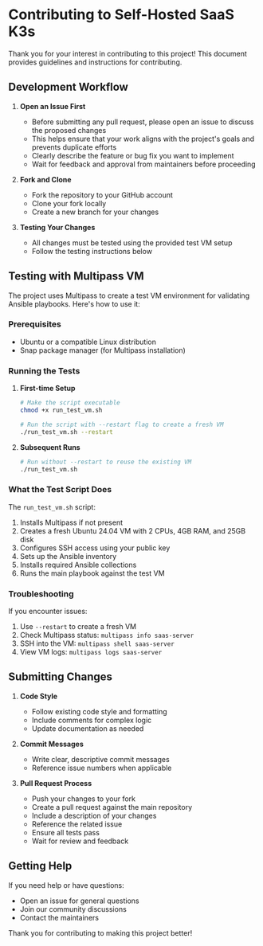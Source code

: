 # Contributing to Self-Hosted SaaS K3s

Thank you for your interest in contributing to this project! This document provides guidelines and instructions for contributing.

## Development Workflow

1. **Open an Issue First**
   - Before submitting any pull request, please open an issue to discuss the proposed changes
   - This helps ensure that your work aligns with the project's goals and prevents duplicate efforts
   - Clearly describe the feature or bug fix you want to implement
   - Wait for feedback and approval from maintainers before proceeding

2. **Fork and Clone**
   - Fork the repository to your GitHub account
   - Clone your fork locally
   - Create a new branch for your changes

3. **Testing Your Changes**
   - All changes must be tested using the provided test VM setup
   - Follow the testing instructions below

## Testing with Multipass VM

The project uses Multipass to create a test VM environment for validating Ansible playbooks. Here's how to use it:

### Prerequisites
- Ubuntu or a compatible Linux distribution
- Snap package manager (for Multipass installation)

### Running the Tests

1. **First-time Setup**
   ```bash
   # Make the script executable
   chmod +x run_test_vm.sh
   
   # Run the script with --restart flag to create a fresh VM
   ./run_test_vm.sh --restart
   ```

2. **Subsequent Runs**
   ```bash
   # Run without --restart to reuse the existing VM
   ./run_test_vm.sh
   ```

### What the Test Script Does

The `run_test_vm.sh` script:
1. Installs Multipass if not present
2. Creates a fresh Ubuntu 24.04 VM with 2 CPUs, 4GB RAM, and 25GB disk
3. Configures SSH access using your public key
4. Sets up the Ansible inventory
5. Installs required Ansible collections
6. Runs the main playbook against the test VM

### Troubleshooting

If you encounter issues:
1. Use `--restart` to create a fresh VM
2. Check Multipass status: `multipass info saas-server`
3. SSH into the VM: `multipass shell saas-server`
4. View VM logs: `multipass logs saas-server`

## Submitting Changes

1. **Code Style**
   - Follow existing code style and formatting
   - Include comments for complex logic
   - Update documentation as needed

2. **Commit Messages**
   - Write clear, descriptive commit messages
   - Reference issue numbers when applicable

3. **Pull Request Process**
   - Push your changes to your fork
   - Create a pull request against the main repository
   - Include a description of your changes
   - Reference the related issue
   - Ensure all tests pass
   - Wait for review and feedback

## Getting Help

If you need help or have questions:
- Open an issue for general questions
- Join our community discussions
- Contact the maintainers

Thank you for contributing to making this project better!
